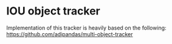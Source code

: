 # IOU object tracker
Implementation of this tracker is heavily based on the following:
https://github.com/adipandas/multi-object-tracker